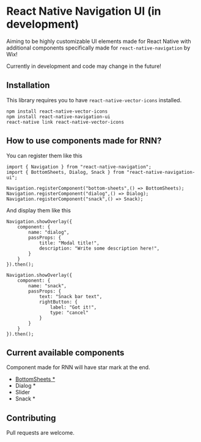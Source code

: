 # React Native Navigation UI (in development)

Aiming to be highly customizable UI elements made for React Native with additional components specifically made for `react-native-navigation` by Wix!

Currently in development and code may change in the future!

## Installation
This library requires you to have `react-native-vector-icons` installed.
```
npm install react-native-vector-icons
npm install react-native-navigation-ui
react-native link react-native-vector-icons
```

## How to use components made for RNN?

You can register them like this
```
import { Navigation } from "react-native-navigation";
import { BottomSheets, Dialog, Snack } from "react-native-navigation-ui";

Navigation.registerComponent("bottom-sheets",() => BottomSheets);
Navigation.registerComponent("dialog",() => Dialog);
Navigation.registerComponent("snack",() => Snack);
```
And display them like this

```
Navigation.showOverlay({
    component: {
        name: "dialog",
        passProps: {
            title: "Modal title!",
            description: "Write some description here!",
        }
    }
}).then();

Navigation.showOverlay({
    component: {
        name: "snack",
        passProps: {
            text: "Snack bar text",
            rightButton: {
                label: "Got it!",
                type: "cancel"
            }
        }
    }
}).then();
```

## Current available components

Component made for RNN will have star mark at the end.

- [BottomSheets *](https://github.com/replecta/react-native-navigation-ui/blob/master/docs/BottomSheets.md)
- Dialog *
- Slider
- Snack *

## Contributing

Pull requests are welcome.
